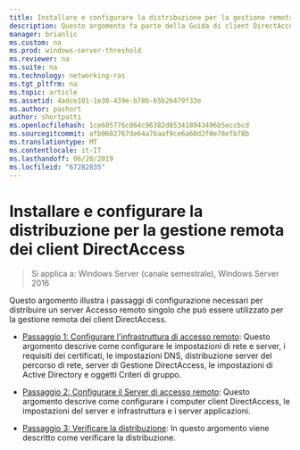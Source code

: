 ```yaml
---
title: Installare e configurare la distribuzione per la gestione remota dei client DirectAccess
description: Questo argomento fa parte della Guida di client DirectAccess di gestire in remoto in Windows Server 2016.
manager: brianlic
ms.custom: na
ms.prod: windows-server-threshold
ms.reviewer: na
ms.suite: na
ms.technology: networking-ras
ms.tgt_pltfrm: na
ms.topic: article
ms.assetid: 4adce101-1e30-439e-b78b-65b26479f33e
ms.author: pashort
author: shortpatti
ms.openlocfilehash: 1ce605776c064c96382d853418943496b5eccbcd
ms.sourcegitcommit: afb0602767de64a76aaf9ce6a60d2f0e78efb78b
ms.translationtype: MT
ms.contentlocale: it-IT
ms.lasthandoff: 06/20/2019
ms.locfileid: "67282835"
---
```

# <a name="install-and-configure-deployment-for-remote-management-of-directaccess-clients"></a>Installare e configurare la distribuzione per la gestione remota dei client DirectAccess

>Si applica a: Windows Server (canale semestrale), Windows Server 2016

Questo argomento illustra i passaggi di configurazione necessari per distribuire un server Accesso remoto singolo che può essere utilizzato per la gestione remota dei client DirectAccess.  
  
-   [Passaggio 1: Configurare l'infrastruttura di accesso remoto](Step-1-Configure-the-Remote-Access-Infrastructure.md): Questo argomento descrive come configurare le impostazioni di rete e server, i requisiti dei certificati, le impostazioni DNS, distribuzione server del percorso di rete, server di Gestione DirectAccess, le impostazioni di Active Directory e oggetti Criteri di gruppo.  
  
-   [Passaggio 2: Configurare il Server di accesso remoto](Step-2-Configure-the-Remote-Access-Server.md): Questo argomento descrive come configurare i computer client DirectAccess, le impostazioni del server e infrastruttura e i server applicazioni.  
  
-   [Passaggio 3: Verificare la distribuzione](Step-3-Verify-the-Deployment_2.md): In questo argomento viene descritto come verificare la distribuzione.  
  



